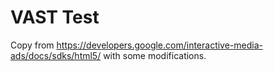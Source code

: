 # VAST Test

Copy from
<https://developers.google.com/interactive-media-ads/docs/sdks/html5/>
with some modifications.
